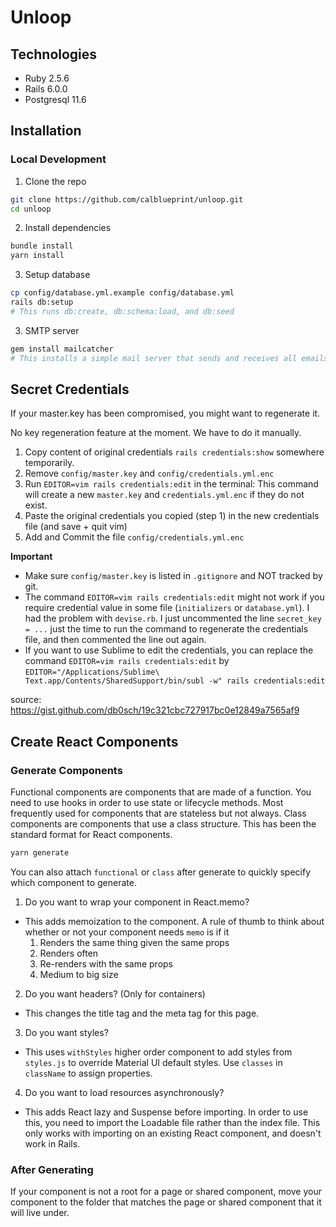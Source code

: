 # Unloop

## Technologies

- Ruby 2.5.6
- Rails 6.0.0
- Postgresql 11.6

## Installation

### Local Development

1. Clone the repo

```bash
git clone https://github.com/calblueprint/unloop.git
cd unloop
```

2. Install dependencies

```bash
bundle install
yarn install
```

3. Setup database

```bash
cp config/database.yml.example config/database.yml
rails db:setup
# This runs db:create, db:schema:load, and db:seed
```

3. SMTP server

```bash
gem install mailcatcher
# This installs a simple mail server that sends and receives all emails
```


## Secret Credentials

If your master.key has been compromised, you might want to regenerate it.

No key regeneration feature at the moment.
We have to do it manually.

1. Copy content of original credentials `rails credentials:show` somewhere temporarily.
2. Remove `config/master.key` and `config/credentials.yml.enc`
3. Run `EDITOR=vim rails credentials:edit` in the terminal: This command will create a new `master.key` and `credentials.yml.enc` if they do not exist.
4. Paste the original credentials you copied (step 1) in the new credentials file (and save + quit vim)
5. Add and Commit the file `config/credentials.yml.enc`

**Important**

- Make sure `config/master.key` is listed in `.gitignore` and NOT tracked by git.
- The command `EDITOR=vim rails credentials:edit` might not work if you require credential value in some file (`initializers` or `database.yml`).
  I had the problem with `devise.rb`. I just uncommented the line `secret_key = ...` just the time to run the command to regenerate the credentials file, and then commented the line out again.
- If you want to use Sublime to edit the credentials, you can replace the command `EDITOR=vim rails credentials:edit` by `EDITOR="/Applications/Sublime\ Text.app/Contents/SharedSupport/bin/subl -w" rails credentials:edit`

source: https://gist.github.com/db0sch/19c321cbc727917bc0e12849a7565af9

## Create React Components

### Generate Components

Functional components are components that are made of a function. You need to use hooks in order to use state or lifecycle methods. Most frequently used for components that are stateless but not always. Class components are components that use a class structure. This has been the standard format for React components.

```bash
yarn generate
```

You can also attach `functional` or `class` after generate to quickly specify which component to generate.

1. Do you want to wrap your component in React.memo?

- This adds memoization to the component. A rule of thumb to think about whether or not your component needs `memo` is if it
  1. Renders the same thing given the same props
  2. Renders often
  3. Re-renders with the same props
  4. Medium to big size

2. Do you want headers? (Only for containers)

- This changes the title tag and the meta tag for this page.

3. Do you want styles?

- This uses `withStyles` higher order component to add styles from `styles.js` to override Material UI default styles. Use `classes` in `className` to assign properties.

4. Do you want to load resources asynchronously?

- This adds React lazy and Suspense before importing. In order to use this, you need to import the Loadable file rather than the index file. This only works with importing on an existing React component, and doesn't work in Rails.

### After Generating

If your component is not a root for a page or shared component, move your component to the folder that matches the page or shared component that it will live under.
